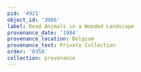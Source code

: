 ```yaml
---
pid: '4921'
object_id: '3066'
label: Dead Animals in a Wooded Landscape
provenance_date: '1984'
provenance_location: Belgium
provenance_text: Private Collection
order: '0358'
collection: provenance
---
```

